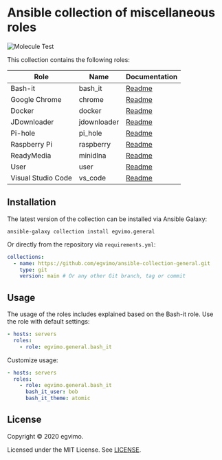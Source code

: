 # Ansible collection of miscellaneous roles

![Molecule Test](https://github.com/egvimo/ansible-collection-general/workflows/Molecule%20Test/badge.svg)

This collection contains the following roles:

| Role               | Name        | Documentation                         |
| ------------------ | ----------- | ------------------------------------- |
| Bash-it            | bash_it     | [Readme](roles/bash_it/README.md)     |
| Google Chrome      | chrome      | [Readme](roles/chrome/README.md)      |
| Docker             | docker      | [Readme](roles/docker/README.md)      |
| JDownloader        | jdownloader | [Readme](roles/jdownloader/README.md) |
| Pi-hole            | pi_hole     | [Readme](roles/pi_hole/README.md)     |
| Raspberry Pi       | raspberry   | [Readme](roles/raspberry/README.md)   |
| ReadyMedia         | minidlna    | [Readme](roles/minidlna/README.md)    |
| User               | user        | [Readme](roles/user/README.md)        |
| Visual Studio Code | vs_code     | [Readme](roles/vs_code/README.md)     |

## Installation

The latest version of the collection can be installed via Ansible Galaxy:

```shell
ansible-galaxy collection install egvimo.general
```

Or directly from the repository via `requirements.yml`:

```yml
collections:
  - name: https://github.com/egvimo/ansible-collection-general.git
    type: git
    version: main # Or any other Git branch, tag or commit
```

## Usage

The usage of the roles includes explained based on the Bash-it role. Use the role with default settings:

```yml
- hosts: servers
  roles:
    - role: egvimo.general.bash_it
```

Customize usage:

```yml
- hosts: servers
  roles:
    - role: egvimo.general.bash_it
      bash_it_user: bob
      bash_it_theme: atomic
```

## License

Copyright © 2020 egvimo.

Licensed under the MIT License. See [LICENSE](LICENSE).
